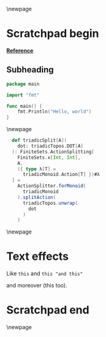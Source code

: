 \newpage

# Scratchpad begin

**[Reference](https://github.com/fdilke/bewl)**

## Subheading

```go
package main

import "fmt"

func main() {
    fmt.Println("Hello, world")
}
```

\newpage

```scala
  def triadicSplit[A](
    dot: triadicTopos.DOT[A]
  ): FiniteSets.ActionSplitting[
    FiniteSets.x[Int, Int],
    A,
    ({ type λ[T] =
      triadicMonoid.Action[T] })#λ
  ] =
    ActionSplitter.forMonoid(
      triadicMonoid
    ).splitAction(
      triadicTopos.unwrap(
        dot
      )
    )
```

\newpage

# Text effects

Like `this` and `this "and this"` 

and moreover \(this too\). 

# Scratchpad end

\newpage
